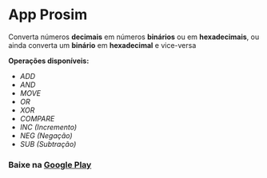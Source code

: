 # App Prosim

Converta números **decimais** em números **binários** ou em **hexadecimais**, ou ainda converta um **binário** em **hexadecimal** e vice-versa

**Operações disponíveis:**
- *ADD*
- *AND*
- *MOVE*
- *OR*
- *XOR*
- *COMPARE* 
- *INC (Incremento)*
- *NEG (Negação)*
- *SUB (Subtração)*

### Baixe na [Google Play](https://play.google.com/store/apps/details?id=com.br.prosim.prosim)
